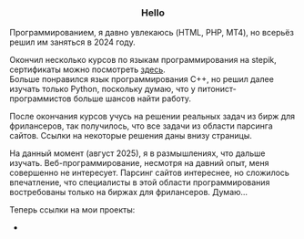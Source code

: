 <h3 align=center>Hello</h3>
Программированием, я давно увлекаюсь (HTML, PHP, MT4), но всерьёз решил им заняться в 2024 году.

Окончил несколько курсов по языкам программирования на stepik, сертификаты можно посмотреть 
<a href="https://stepik.org/users/921859625/certificates">здесь</a>.<br>
Больше понравился  язык программирования C++, но решил далее изучать только Python, поскольку думаю, что у питонист-программистов больше шансов
найти работу.
<p>
После окончания курсов учусь на решении реальных задач из бирж для фрилансеров, так получилось, что все задачи из области парсинга сайтов.
Ссылки на некоторые решения даны внизу страницы.
</p>
<p>
 На данный момент (август 2025), я в размышлениях, что дальше изучать. Веб-программирование, несмотря на давний опыт, меня совершенно не интересует. 
  Парсинг сайтов интереснее, но сложилось впечатление, что специалисты в этой области программирования востребованы только на биржах для фрилансеров. 
  Думаю...
</p>
Теперь ссылки на мои проекты:
<ul>
  <li>
    
  </li>
</ul>
